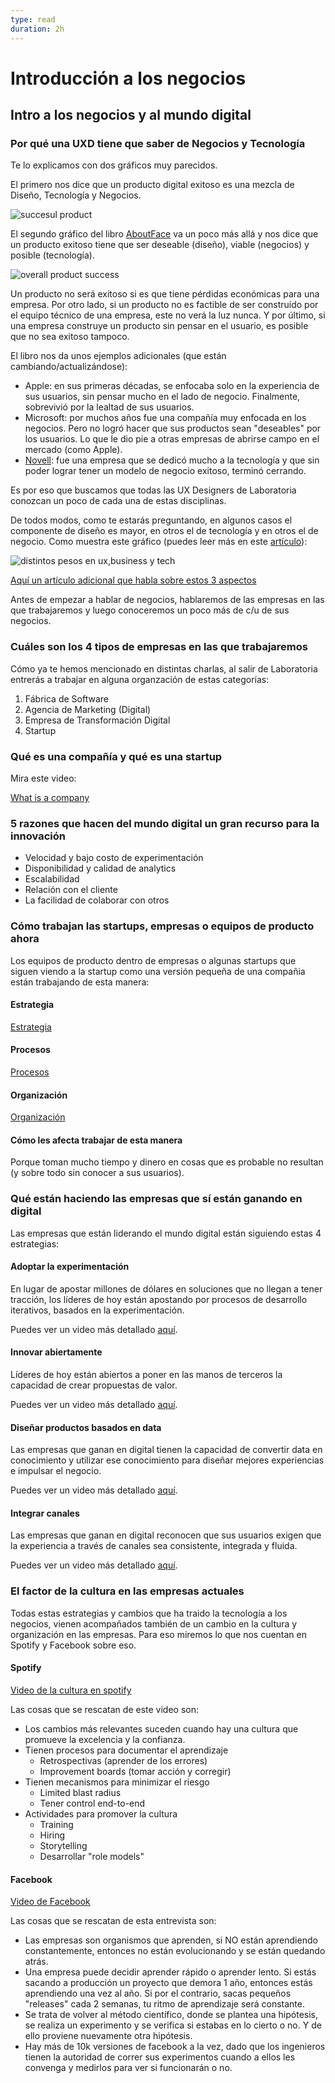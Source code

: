 ```yaml
---
type: read
duration: 2h
---
```


# Introducción a los negocios

## Intro a los negocios y al mundo digital

### Por qué una UXD tiene que saber de Negocios y Tecnología

Te lo explicamos con dos gráficos muy parecidos.

El primero nos dice que un producto digital exitoso es una mezcla de Diseño,
Tecnología y Negocios.

![succesul product](https://lh4.googleusercontent.com/EigZnNr6llXzx9v0DIxDObubSES4CVDyppnIBFjEfZNFJnFPGndJwoCjdY_Tozs6WO1LrJ42ee90hGSZRq8OcJZF_N4FVd_Uq0JOEQd7aNirYm8P_POSItcjhKDMuCx0iaKStFo7S84)

El segundo gráfico del libro [AboutFace](https://www.amazon.com/About-Face-Essentials-Interaction-Design/dp/1118766571/ref=sr_1_1?ie=UTF8&qid=1517959313&sr=8-1&keywords=aboutface)
va un poco más allá y nos dice que un producto exitoso tiene que ser deseable
(diseño), viable (negocios) y posible (tecnología).

![overall product success](https://lh3.googleusercontent.com/5264A7D9H-6W5lKlReph2ljW4gpP4BbyO9ufbS_WzI2EfZdaympBnt-ZIITXOgqbLj8K_88vLLQKZdfhymI4y7HzXAXrBNkfHSmMlRXkKQ6CcYUNT77jqpM7hve3apOpKtLEEdsn414)

Un producto no será exitoso si es que tiene pérdidas económicas para una
empresa. Por otro lado, si un producto no es factible de ser construido por el
equipo técnico de una empresa, este no verá la luz nunca. Y por último, si una
empresa construye un producto sin pensar en el usuario, es posible que no sea
exitoso tampoco.

El libro nos da unos ejemplos adicionales (que están cambiando/actualizándose):

- Apple: en sus primeras décadas, se enfocaba solo en la experiencia de sus
  usuarios, sin pensar mucho en el lado de negocio. Finalmente, sobrevivió por
  la lealtad de sus usuarios.
- Microsoft: por muchos años fue una compañía muy enfocada en los negocios. Pero
  no logró hacer que sus productos sean "deseables" por los usuarios. Lo que le
  dio pie a otras empresas de abrirse campo en el mercado (como Apple).
- [Novell](https://es.wikipedia.org/wiki/Novell): fue una empresa que se dedicó
  mucho a la tecnología y que sin poder lograr tener un modelo de negocio
  exitoso, terminó cerrando.

Es por eso que buscamos que todas las UX Designers de Laboratoria conozcan un
poco de cada una de estas disciplinas.

De todos modos, como te estarás preguntando, en algunos casos el componente de
diseño es mayor, en otros el de tecnología y en otros el de negocio. Como
muestra este gráfico (puedes leer más en este [artículo](https://uxdesign.cc/the-evolution-of-ux-challenges-5e1748b82ede)):

![distintos pesos en ux,business y tech](https://cdn-images-1.medium.com/max/1600/1*HlaP27dGpKAqFbWm8-kBOQ.png)

[Aquí un artículo adicional que habla sobre estos 3 aspectos](https://medium.com/@gorilas/los-tres-factores-del-%C3%A9xito-de-un-producto-digital-12f600f4e2e8)

Antes de empezar a hablar de negocios, hablaremos de las empresas en las que
trabajaremos y luego conoceremos un poco más de c/u de sus negocios.

### Cuáles son los 4 tipos de empresas en las que trabajaremos

Cómo ya te hemos mencionado en distintas charlas, al salir de Laboratoria
entrerás a trabajar en alguna organzación de estas categorías:

1. Fábrica de Software
2. Agencia de Marketing (Digital)
3. Empresa de Transformación Digital
4. Startup

### Qué es una compañía y qué es una startup

Mira este video:

[What is a company](https://youtu.be/Gt-rwCUWfqw)

### 5 razones que hacen del mundo digital un gran recurso para la innovación

- Velocidad y bajo costo de experimentación
- Disponibilidad y calidad de analytics
- Escalabilidad
- Relación con el cliente
- La facilidad de colaborar con otros

### Cómo trabajan las startups, empresas o equipos de producto ahora

Los equipos de producto dentro de empresas o algunas startups que siguen viendo
a la startup como una versión pequeña de una compañia están trabajando de esta
manera:

#### Estrategia

[Estrategia](https://youtu.be/rr4g-JxGQoM)

#### Procesos

[Procesos](https://youtu.be/IrcP_IQuYk4)

#### Organización

[Organización](https://youtu.be/VmPTQk5LVlc)

#### Cómo les afecta trabajar de esta manera

Porque toman mucho tiempo y dinero en cosas que es probable no resultan (y sobre
todo sin conocer a sus usuarios).

### Qué están haciendo las empresas que sí están ganando en digital

Las empresas que están liderando el mundo digital están siguiendo estas 4
estrategias:

#### Adoptar la experimentación

En lugar de apostar millones de dólares en soluciones que no llegan a tener
tracción, los líderes de hoy están apostando por procesos de desarrollo
iterativos, basados en la experimentación.

Puedes ver un video más detallado [aquí](https://www.useloom.com/share/94bee9d273224ec89c5c62497b0fa202).

#### Innovar abiertamente

Líderes de hoy están abiertos a poner en las manos de terceros la capacidad de
crear propuestas de valor.

Puedes ver un video más detallado [aquí](https://www.useloom.com/share/9f176c2b948a4b4b8318b5cec8c31b78).

#### Diseñar productos basados en data

Las empresas que ganan en digital tienen la capacidad de convertir data en
conocimiento y utilizar ese conocimiento para diseñar mejores experiencias e
impulsar el negocio.

Puedes ver un video más detallado [aquí](https://www.useloom.com/share/517a6902bca84a57bebed48c7b751a00).

#### Integrar canales

Las empresas que ganan en digital reconocen que sus usuarios exigen que la
experiencia a través de canales sea consistente, integrada y fluida.

Puedes ver un video más detallado [aquí](https://www.useloom.com/share/d01b726ae01a4f58a0186ae73bbf0610).

### El factor de la cultura en las empresas actuales

Todas estas estrategias y cambios que ha traido la tecnología a los negocios,
vienen acompañados también de un cambio en la cultura y organización en las
empresas. Para eso miremos lo que nos cuentan en Spotify y Facebook sobre eso.

#### Spotify

[Video de la cultura en spotify](https://vimeo.com/94950270)

Las cosas que se rescatan de este video son:

- Los cambios más relevantes suceden cuando hay una cultura que promueve la
  excelencia y la confianza.
- Tienen procesos para documentar el aprendizaje
  * Retrospectivas (aprender de los errores)
  * Improvement boards (tomar acción y corregir)
- Tienen mecanismos para minimizar el riesgo
  * Limited blast radius
  * Tener control end-to-end
- Actividades para promover la cultura
  * Training
  * Hiring
  * Storytelling
  * Desarrollar "role models"

#### Facebook

[Video de Facebook](https://www.youtube.com/watch?time_continue=580&v=Lb4IcGF5iTQ)

Las cosas que se rescatan de esta entrevista son:

- Las empresas son organismos que aprenden, si NO están aprendiendo
  constantemente, entonces no están evolucionando y se están quedando atrás.
- Una empresa puede decidir aprender rápido o aprender lento. Si estás sacando a
  producción un proyecto que demora 1 año, entonces estás aprendiendo una vez al
  año. Si por el contrario, sacas pequeños "releases" cada 2 semanas, tu ritmo
  de aprendizaje será constante.
- Se trata de volver al método científico, donde se plantea una hipótesis, se
  realiza un experimento y se verifica si estabas en lo cierto o no. Y de ello
  proviene nuevamente otra hipótesis.
- Hay más de 10k versiones de facebook a la vez, dado que los ingenieros tienen
  la autoridad de correr sus experimentos cuando a ellos les convenga y medirlos
  para ver si funcionarán o no.
